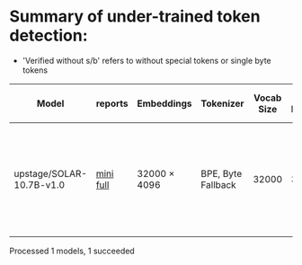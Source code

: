 # Summary of under-trained token detection:

* 'Verified without s/b' refers to without special tokens or single byte tokens


| Model                    | reports                                                                                      | Embeddings   | Tokenizer          |   Vocab Size |   # bytes |   # unreachable |   # partial utf-8 |   # special | # verified   | # verified w/o s/b   | Longest token   | Examples                                                                                                                                                                                    |
|--------------------------|----------------------------------------------------------------------------------------------|--------------|--------------------|--------------|-----------|-----------------|-------------------|-------------|--------------|----------------------|-----------------|---------------------------------------------------------------------------------------------------------------------------------------------------------------------------------------------|
| upstage/SOLAR-10.7B-v1.0 | [mini](reports_mini/upstage_SOLAR_10_7B_v1_0.md) [full](reports/upstage_SOLAR_10_7B_v1_0.md) | 32000 × 4096 | BPE, Byte Fallback |        32000 |       380 |               0 |                 0 |           3 | 58/638       | 51/523               | includegraphics | ````` ▁/**\r `````, ````` });\r `````, ````` };\r `````, ````` ▁});\r `````, ````` ▁//\r `````, ````` ';\r `````, ````` */\r `````, ````` ▁*/\r `````, ````` ]);\r `````, ````` ▁};\r ````` |

Processed 1 models, 1 succeeded